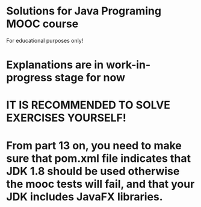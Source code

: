 # Solutions for Java Programing MOOC course
For educational purposes only!
# Explanations are in work-in-progress stage for now

# IT IS RECOMMENDED TO SOLVE EXERCISES YOURSELF!

# From part 13 on, you need to make sure that pom.xml file indicates that JDK 1.8 should be used otherwise the mooc tests will fail, and that your JDK includes JavaFX libraries.
